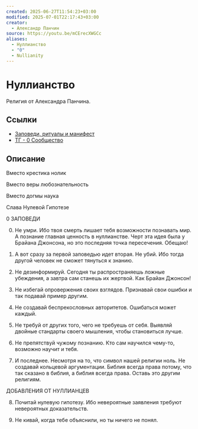 ```yaml
---
created: 2025-06-27T11:54:23+03:00
modified: 2025-07-01T22:17:43+03:00
creator:
  - Александр Панчин
source: https://youtu.be/mCErecXWGCc
aliases:
  - Нуллианство
  - "0"
  - Nullianity
---
```


# Нуллианство

Религия от Александра Панчина.

## Ссылки

 - [Заповеди, ритуалы и манифест](https://docs.google.com/document/d/e/2PACX-1vTtCEXYL-ih8CoOEteyMJfozusBFG4Fmakrrzpu2Jq_7DXfzgAOkuCLSz7dQbXbFGhEuPIZWmd2VDc4/pub)
 - [ТГ - 0 Сообщество](https://t.me/NullianityNull)

## Описание

Вместо крестика нолик

Вместо веры любознательность

Вместо догмы наука

Слава Нулевой Гипотезе


0 ЗАПОВЕДИ

0. Не умри. Ибо твоя смерть лишает тебя возможности познавать мир. А познание главная ценность в нуллианстве. Черт эта идея была у Брайана Джонсона, но это последняя точка пересечения. Обещаю!

1. А вот сразу за первой заповедью идет вторая. Не убий. Ибо тогда другой человек не сможет тянуться к знанию.

2. Не дезинформируй. Сегодня ты распространяешь ложные убеждения, а завтра сам станешь их жертвой. Как Брайан Джонсон!

3. Не избегай опровержения своих взглядов. Признавай свои ошибки и так подавай пример другим.

4. Не создавай беспрекословных авторитетов. Ошибаться может каждый.

5. Не требуй от других того, чего не требуешь от себя. Выявляй двойные стандарты своего мышления, чтобы становиться лучше.

6. Не препятствуй чужому познанию. Кто сам научился чему-то, возможно научит и тебя.

7. И последнее. Несмотря на то, что символ нашей религии ноль. Не создавай кольцевой аргументации. Библия всегда права потому, что так сказано в библия, а библия всегда права. Оставь это другим религиям.

ДОБАВЛЕНИЯ ОТ НУЛЛИАНЦЕВ

8. Почитай нулевую гипотезу. Ибо невероятные заявления требуют невероятных доказательств.

9. Не кивай, когда тебе объяснили, но ты ничего не понял.